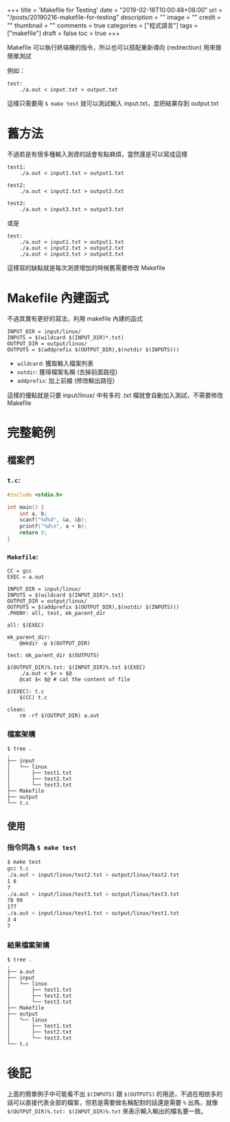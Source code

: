 +++
title = 'Makefile for Testing'
date = "2019-02-16T10:00:48+08:00"
url = "/posts/20190216-makefile-for-testing"
description = ""
image = ""
credit = ""
thumbnail = ""
comments = true
categories = ["程式語言"]
tags = ["makefile"]
draft = false
toc = true
+++

Makefile 可以執行終端機的指令，所以也可以搭配重新導向 (redirection) 用來做簡單測試

例如：
```make
test:
    ./a.out < input.txt > output.txt
```

這樣只需要用 `$ make test` 就可以測試輸入 input.txt，並把結果存到 output.txt

<!--more-->

# 舊方法

不過若是有很多種輸入測資的話會有點麻煩，當然還是可以寫成這樣
```make
test1:
    ./a.out < input1.txt > output1.txt

test2:
    ./a.out < input2.txt > output2.txt

test3:
    ./a.out < input3.txt > output3.txt
```

或是
```make
test:
    ./a.out < input1.txt > output1.txt
    ./a.out < input2.txt > output2.txt
    ./a.out < input3.txt > output3.txt
```

這樣寫的缺點就是每次測資增加的時候舊需要修改 Makefile

# Makefile 內建函式
不過其實有更好的寫法，利用 makefile 內建的函式
```make
INPUT_DIR = input/linux/
INPUTS = $(wildcard $(INPUT_DIR)*.txt)
OUTPUT_DIR = output/linux/
OUTPUTS = $(addprefix $(OUTPUT_DIR),$(notdir $(INPUTS)))
```

+ `wildcard`: 獲取輸入檔案列表
+ `notdir`: 獲得檔案名稱 (去掉前面路徑)
+ `addprefix`: 加上前綴 (修改輸出路徑)

這樣的優點就是只要 input/linux/ 中有多的 .txt 檔就會自動加入測試，不需要修改 Makefile

# 完整範例

## 檔案們

### `t.c`:

```c
#include <stdio.h>

int main() {
    int a, b;
    scanf("%d%d", &a, &b);
    printf("%d\n", a + b);
    return 0;
}
```

### `Makefile`:

```make
CC = gcc
EXEC = a.out

INPUT_DIR = input/linux/
INPUTS = $(wildcard $(INPUT_DIR)*.txt)
OUTPUT_DIR = output/linux/
OUTPUTS = $(addprefix $(OUTPUT_DIR),$(notdir $(INPUTS)))
.PHONY: all, test, mk_parent_dir

all: $(EXEC)

mk_parent_dir:
    @mkdir -p $(OUTPUT_DIR)

test: mk_parent_dir $(OUTPUTS)

$(OUTPUT_DIR)%.txt: $(INPUT_DIR)%.txt $(EXEC)
    ./a.out < $< > $@
    @cat $< $@ # cat the content of file

$(EXEC): t.c
    $(CC) t.c

clean:
    rm -rf $(OUTPUT_DIR) a.out
```

### 檔案架構

```
$ tree .
.
├── input
│   └── linux
│       ├── test1.txt
│       ├── test2.txt
│       └── test3.txt
├── Makefile
├── output
└── t.c
```

## 使用

### 指令同為 `$ make test`

```bash
$ make test
gcc t.c
./a.out < input/linux/test2.txt > output/linux/test2.txt
1 6
7
./a.out < input/linux/test3.txt > output/linux/test3.txt
78 99
177
./a.out < input/linux/test1.txt > output/linux/test1.txt
3 4
7
```

### 結果檔案架構

```
$ tree .
.
├── a.out
├── input
│   └── linux
│       ├── test1.txt
│       ├── test2.txt
│       └── test3.txt
├── Makefile
├── output
│   └── linux
│       ├── test1.txt
│       ├── test2.txt
│       └── test3.txt
└── t.c
```

# 後記

上面的簡單例子中可能看不出 `$(INPUTS)` 跟 `$(OUTPUTS)` 的用途，不過在相依多的話可以直接代表全部的檔案，但若是需要做名稱配對的話還是需要 `%` 出馬，就像 `$(OUTPUT_DIR)%.txt: $(INPUT_DIR)%.txt` 來表示輸入輸出的檔名要一致。
